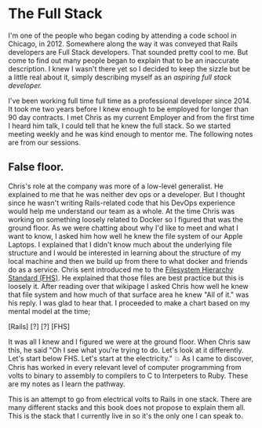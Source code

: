# The Full Stack

I'm one of the people who began coding by attending a code school in Chicago, in 2012. Somewhere along the way it was conveyed that Rails developers are Full Stack developers. That sounded pretty cool to me. But come to find out many people began to explain that to be an inaccurate description. I knew I wasn't there yet so I decided to keep the sizzle but be a little real about it, simply describing myself as an _aspiring full stack developer._

I've been working full time full time as a professional developer since 2014. It took me two years before I knew enough to be employed for longer than 90 day contracts. I met Chris as my current Employer and from the first time I heard him talk, I could tell that he knew the full stack. So we started meeting weekly and he was kind enough to mentor me. The following notes are from our sessions.

## False floor.

Chris's role at the company was more of a low-level generalist. He explained to me that he was neither dev ops or a developer. But I thought since he wasn't writing Rails-related code that his DevOps experience would help me understand our team as a whole. At the time Chris was working on something loosely related to Docker so I figured that was the ground floor. As we were chatting about why I'd like to meet and what I want to know, I asked him how well he knew the file system of our Apple Laptops. I explained that I didn't know much about the underlying file structure and I would be interested in learning about the structure of my local machine and then we build up from there to what docker and friends do as a service. Chris sent introduced me to the [Filesystem Hierarchy Standard (FHS)]( https://en.wikipedia.org/wiki/Filesystem_Hierarchy_Standard). He explained that those files are best practice but this is loosely it. After reading over that wikipage I asked Chris how well he knew that file system and how much of that surface area he knew "All of it." was his reply. I was glad to hear that. I proceeded to make a chart based on my mental model at the time;

[Rails]
[?]
[?]
[FHS]

It was all I knew and I figured we were at the ground floor. When Chris saw this, he said "Oh I see what you're trying to do. Let's look at it differently. Let's start below FHS. Let's start at the electricity." :boom: As I came to discover, Chris has worked in every relevant level of computer programming from volts to binary to assembly to compilers to C to Interpeters to Ruby. These are my notes as I learn the pathway.

This is an attempt to go from electrical volts to Rails in one stack. There are many different stacks and this book does not propose to explain them all. This is the stack that I currently live in so it's the only one I can speak to. 
